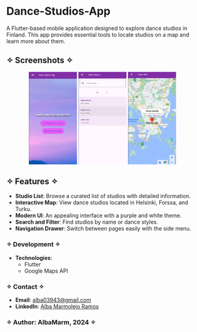 # Dance-Studios-App
A Flutter-based mobile application designed to explore dance studios in Finland. This app provides essential tools to locate studios on a map and learn more about them.

## ✧ Screenshots ✧
<p align="center">
  <img src="media/cap1DanceSt.png" alt="Screenshot 1" width="25%">
  <img src="media/cap2DanceSt.png" alt="Screenshot 2" width="25%">
  <img src="media/cap3DanceSt.png" alt="Screenshot 3" width="25%">
</p>

## ✧ Features ✧
- **Studio List**: Browse a curated list of studios with detailed information.
- **Interactive Map**: View dance studios located in Helsinki, Forssa, and Turku.
- **Modern UI**: An appealing interface with a purple and white theme.
- **Search and Filter**: Find studios by name or dance styles.
- **Navigation Drawer**: Switch between pages easily with the side menu.

### ✧ Development ✧
- **Technologies**:
  - Flutter
  - Google Maps API

### ✧ Contact ✧
- **Email**: [alba03943@gmail.com](mailto:alba03943@gmail.com)
- **LinkedIn**: [Alba Marmolejo Ramos](https://www.linkedin.com/in/alba-marmolejo-ramos-34b833331/)

### ✧ Author: AlbaMarm, 2024 ✧
